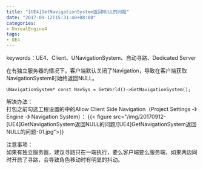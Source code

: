 ```yaml
---
title: "[UE4]GetNavigationSystem返回NULL的问题"
date: "2017-09-12T15:31:40+08:00"
categories:
- UnrealEngine4
tags:
- UE4
---
```


keywords：UE4、Client、UNavigationSystem、自动寻路、Dedicated Server

在有独立服务器的情况下，客户端默认关闭了Navigation，导致在客户端获取NavigationSystem时始终返回NULL。

    UNavigationSystem* const NavSys = GetWorld()->GetNavigationSystem();
    
解决办法：  
打包之前勾选工程设置的中的Allow Client Side Navigation（Project Settings -》 Engine -》 Navigation System）：
{{< figure src="/img/20170912-[UE4]GetNavigationSystem返回NULL的问题/[UE4]GetNavigationSystem返回NULL的问题-01.jpg">}}

注意事项：  
如果有独立服务器，建议寻路只在一端执行，要么客户端要么服务端，如果两边同时开启了寻路，会导致角色移动时有明显的抖动。
